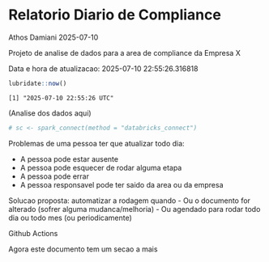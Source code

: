 # Relatorio Diario de Compliance
Athos Damiani
2025-07-10

Projeto de analise de dados para a area de compliance da Empresa X

Data e hora de atualizacao: 2025-07-10 22:55:26.316818

``` r
lubridate::now()
```

    [1] "2025-07-10 22:55:26 UTC"

(Analise dos dados aqui)

``` r
# sc <- spark_connect(method = "databricks_connect")
```

Problemas de uma pessoa ter que atualizar todo dia:

-   A pessoa pode estar ausente
-   A pessoa pode esquecer de rodar alguma etapa
-   A pessoa pode errar
-   A pessoa responsavel pode ter saido da area ou da empresa

Solucao proposta: automatizar a rodagem quando - Ou o documento for
alterado (sofrer alguma mudanca/melhoria) - Ou agendado para rodar todo
dia ou todo mes (ou periodicamente)

Github Actions

Agora este documento tem um secao a mais
